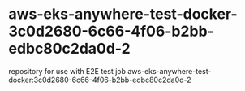 # aws-eks-anywhere-test-docker-3c0d2680-6c66-4f06-b2bb-edbc80c2da0d-2
repository for use with E2E test job aws-eks-anywhere-test-docker:3c0d2680-6c66-4f06-b2bb-edbc80c2da0d-2
